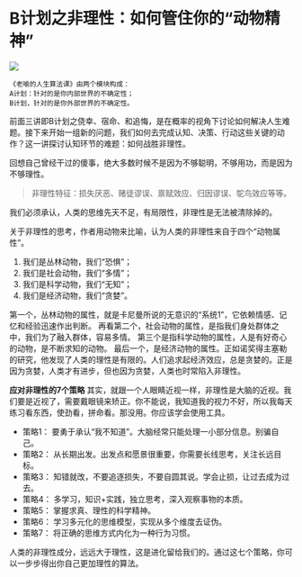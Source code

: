 # B计划之非理性：如何管住你的“动物精神”
![](https://upload-images.jianshu.io/upload_images/3061147-0f183b2b1b21c30c.png?imageMogr2/auto-orient/strip%7CimageView2/2/w/1240)
```
《老喻的人生算法课》由两个模块构成：
A计划：针对的是你内部世界的不确定性；
B计划，针对的是你外部世界的不确定性。
```

前面三讲即B计划之侥幸、宿命、和追悔，是在概率的视角下讨论如何解决人生难题。接下来开始一组新的问题，我们如何去完成认知、决策、行动这些关键的动作？这一讲探讨认知环节的难题：如何战胜非理性。

回想自己曾经干过的傻事，绝大多数时候不是因为不够聪明，不够用功，而是因为不够理性。

> 非理性特征：损失厌恶、赌徒谬误、禀赋效应、归因谬误、鸵鸟效应等等。

我们必须承认，人类的思维先天不足，有局限性，非理性是无法被清除掉的。

关于非理性的思考，作者用动物来比喻，认为人类的非理性来自于四个“动物属性”。
1. 我们是丛林动物，我们“恐惧”；
2. 我们是社会动物，我们“多情”；
3. 我们是科学动物，我们“无知”；
4. 我们是经济动物，我们“贪婪”。

第一个，丛林动物的属性，就是卡尼曼所说的无意识的“系统1”，它依赖情感、记忆和经验迅速作出判断。
再看第二个，社会动物的属性，是指我们身处群体之中，我们为了融入群体，容易多情。
第三个是指科学动物的属性，人是有好奇心的动物，是不断求知的动物。
最后一个，是经济动物的属性。正如诺奖得主塞勒的研究，他发现了人类的理性是有限的。人们追求起经济效应，总是贪婪的。正是因为贪婪，人类才有进步，但也因为贪婪，人类也时常陷入非理性。

**应对非理性的7个策略**
其实，就跟一个人眼睛近视一样，非理性是大脑的近视。我们要是近视了，需要戴眼镜来矫正。你不能说，我知道我的视力不好，所以我每天练习看东西，使劲看，拼命看。那没用。你应该学会使用工具。
- 策略1： 要勇于承认“我不知道”。大脑经常只能处理一小部分信息。别骗自己。
- 策略2： 从长期出发。出发点和愿景很重要，你需要长线思考，关注长远目标。
- 策略3： 知错就改，不要追逐损失，不要自圆其说。学会止损，让过去成为过去。
- 策略4： 多学习，知识+实践，独立思考，深入观察事物的本质。
- 策略5： 掌握求真、理性的科学精神。
- 策略6： 学习多元化的思维模型，实现从多个维度去证伪。
- 策略7： 将正确的思维方式内化为一种行为习惯。

人类的非理性成分，远远大于理性，这是进化留给我们的。通过这七个策略，你可以一步步得出你自己更加理性的算法。

